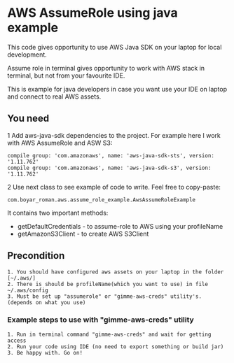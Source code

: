 # AWS AssumeRole using java example

This code gives opportunity to use AWS Java SDK on your laptop for local development.

Assume role in terminal gives opportunity to work with AWS stack in terminal, but not from your favourite IDE.

This is example for java developers in case you want use your IDE on laptop and 
connect to real AWS assets.

## You need

1 Add aws-java-sdk dependencies to the project. For example here I work with AWS AssumeRole and ASW S3:

    compile group: 'com.amazonaws', name: 'aws-java-sdk-sts', version: '1.11.762'
    compile group: 'com.amazonaws', name: 'aws-java-sdk-s3', version: '1.11.762'

2 Use next class to see example of code to write. Feel free to copy-paste:

    com.boyar_roman.aws.assume_role_example.AwsAssumeRoleExample
    
 It contains two important methods:
 - getDefaultCredentials  - to assume-role to AWS using your profileName
 - getAmazonS3Client - to create AWS S3Client 

## Precondition

    1. You should have configured aws assets on your laptop in the folder [~/.aws/]
    2. There is should be profileName(which you want to use) in file ~/.aws/config
    3. Must be set up "assumerole" or "gimme-aws-creds" utility's. (depends on what you use)

### Example steps to use with "gimme-aws-creds" utility

    1. Run in terminal command "gimme-aws-creds" and wait for getting access
    2. Run your code using IDE (no need to export something or build jar)
    3. Be happy with. Go on!
